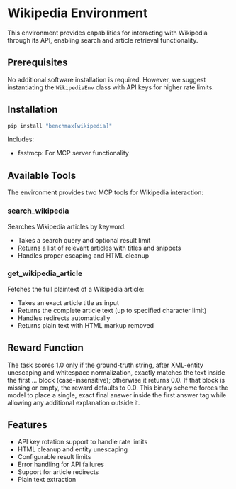 # Wikipedia Environment

This environment provides capabilities for interacting with Wikipedia through its API, enabling search and article retrieval functionality.

## Prerequisites

No additional software installation is required. However, we suggest instantiating the `WikipediaEnv` class with API keys for higher rate limits.

## Installation

```bash
pip install "benchmax[wikipedia]"
```
Includes:
- fastmcp: For MCP server functionality

## Available Tools

The environment provides two MCP tools for Wikipedia interaction:

### search_wikipedia
Searches Wikipedia articles by keyword:
- Takes a search query and optional result limit
- Returns a list of relevant articles with titles and snippets
- Handles proper escaping and HTML cleanup

### get_wikipedia_article
Fetches the full plaintext of a Wikipedia article:
- Takes an exact article title as input
- Returns the complete article text (up to specified character limit)
- Handles redirects automatically
- Returns plain text with HTML markup removed

## Reward Function
The task scores 1.0 only if the ground-truth string, after XML-entity unescaping and whitespace normalization, exactly matches the text inside the first <answer>...</answer> block (case-insensitive); otherwise it returns 0.0. If that block is missing or empty, the reward defaults to 0.0. This binary scheme forces the model to place a single, exact final answer inside the first answer tag while allowing any additional explanation outside it.

## Features

- API key rotation support to handle rate limits
- HTML cleanup and entity unescaping
- Configurable result limits
- Error handling for API failures
- Support for article redirects
- Plain text extraction